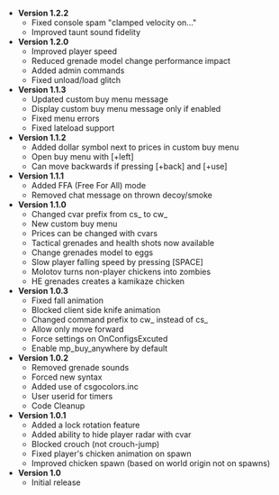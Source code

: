 * **Version 1.2.2**
  * Fixed console spam "clamped velocity on..."
  * Improved taunt sound fidelity
* **Version 1.2.0**
  * Improved player speed
  * Reduced grenade model change performance impact
  * Added admin commands
  * Fixed unload/load glitch
* **Version 1.1.3**
  *	Updated custom buy menu message
  * Display custom buy menu message only if enabled
  * Fixed menu errors
  * Fixed lateload support
* **Version 1.1.2**
  *	Added dollar symbol next to prices in custom buy menu
  * Open buy menu with [+left]
  * Can move backwards if pressing [+back] and [+use]
* **Version 1.1.1**
  *	Added FFA (Free For All) mode
  * Removed chat message on thrown decoy/smoke
* **Version 1.1.0**
  *	Changed cvar prefix from cs_ to cw_
  *	New custom buy menu
  *	Prices can be changed with cvars
  *	Tactical grenades and health shots now available
  *	Change grenades model to eggs
  *	Slow player falling speed by pressing [SPACE]
  *	Molotov turns non-player chickens into zombies
  *	HE grenades creates a kamikaze chicken
* **Version 1.0.3**
  * Fixed fall animation
  * Blocked client side knife animation
  * Changed command prefix to cw_ instead of cs_
  * Allow only move forward
  * Force settings on OnConfigsExcuted
  * Enable mp_buy_anywhere by default
* **Version 1.0.2**
  * Removed grenade sounds
  * Forced new syntax
  * Added use of csgocolors.inc
  * User userid for timers
  * Code Cleanup
* **Version 1.0.1**
  * Added a lock rotation feature
  * Added ability to hide player radar with cvar
  * Blocked crouch (not crouch-jump)
  * Fixed player's chicken animation on spawn
  * Improved chicken spawn (based on world origin not on spawns)
* **Version 1.0**
  * Initial release
